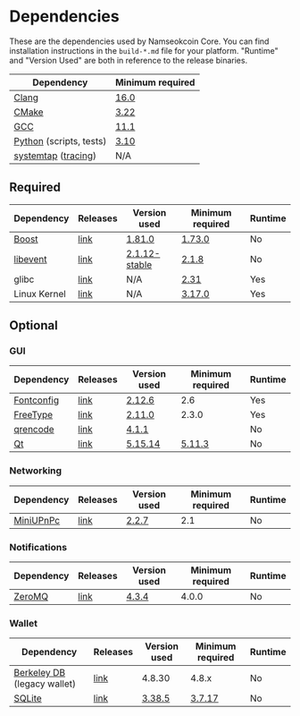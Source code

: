 # Dependencies

These are the dependencies used by Namseokcoin Core.
You can find installation instructions in the `build-*.md` file for your platform.
"Runtime" and "Version Used" are both in reference to the release binaries.

| Dependency | Minimum required |
| --- | --- |
| [Clang](https://clang.llvm.org) | [16.0](https://github.com/namseokcoin/namseokcoin/pull/30263) |
| [CMake](https://cmake.org/) | [3.22](https://github.com/namseokcoin/namseokcoin/pull/30454) |
| [GCC](https://gcc.gnu.org) | [11.1](https://github.com/namseokcoin/namseokcoin/pull/29091) |
| [Python](https://www.python.org) (scripts, tests) | [3.10](https://github.com/namseokcoin/namseokcoin/pull/30527) |
| [systemtap](https://sourceware.org/systemtap/) ([tracing](tracing.md))| N/A |

## Required

| Dependency | Releases | Version used | Minimum required | Runtime |
| --- | --- | --- | --- | --- |
| [Boost](../depends/packages/boost.mk) | [link](https://www.boost.org/users/download/) | [1.81.0](https://github.com/namseokcoin/namseokcoin/pull/26557) | [1.73.0](https://github.com/namseokcoin/namseokcoin/pull/29066) | No |
| [libevent](../depends/packages/libevent.mk) | [link](https://github.com/libevent/libevent/releases) | [2.1.12-stable](https://github.com/namseokcoin/namseokcoin/pull/21991) | [2.1.8](https://github.com/namseokcoin/namseokcoin/pull/24681) | No |
| glibc | [link](https://www.gnu.org/software/libc/) | N/A | [2.31](https://github.com/namseokcoin/namseokcoin/pull/29987) | Yes |
| Linux Kernel | [link](https://www.kernel.org/) | N/A | [3.17.0](https://github.com/namseokcoin/namseokcoin/pull/27699) | Yes |

## Optional

### GUI
| Dependency | Releases | Version used | Minimum required | Runtime |
| --- | --- | --- | --- | --- |
| [Fontconfig](../depends/packages/fontconfig.mk) | [link](https://www.freedesktop.org/wiki/Software/fontconfig/) | [2.12.6](https://github.com/namseokcoin/namseokcoin/pull/23495) | 2.6 | Yes |
| [FreeType](../depends/packages/freetype.mk) | [link](https://freetype.org) | [2.11.0](https://github.com/namseokcoin/namseokcoin/commit/01544dd78ccc0b0474571da854e27adef97137fb) | 2.3.0 | Yes |
| [qrencode](../depends/packages/qrencode.mk) | [link](https://fukuchi.org/works/qrencode/) | [4.1.1](https://github.com/namseokcoin/namseokcoin/pull/27312) | | No |
| [Qt](../depends/packages/qt.mk) | [link](https://download.qt.io/official_releases/qt/) | [5.15.14](https://github.com/namseokcoin/namseokcoin/pull/30198) | [5.11.3](https://github.com/namseokcoin/namseokcoin/pull/24132) | No |

### Networking
| Dependency | Releases | Version used | Minimum required | Runtime |
| --- | --- | --- | --- | --- |
| [MiniUPnPc](../depends/packages/miniupnpc.mk) | [link](https://miniupnp.tuxfamily.org/) | [2.2.7](https://github.com/namseokcoin/namseokcoin/pull/29707) | 2.1 | No |

### Notifications
| Dependency | Releases | Version used | Minimum required | Runtime |
| --- | --- | --- | --- | --- |
| [ZeroMQ](../depends/packages/zeromq.mk) | [link](https://github.com/zeromq/libzmq/releases) | [4.3.4](https://github.com/namseokcoin/namseokcoin/pull/23956) | 4.0.0 | No |

### Wallet
| Dependency | Releases | Version used | Minimum required | Runtime |
| --- | --- | --- | --- | --- |
| [Berkeley DB](../depends/packages/bdb.mk) (legacy wallet) | [link](https://www.oracle.com/technetwork/database/database-technologies/berkeleydb/downloads/index.html) | 4.8.30 | 4.8.x | No |
| [SQLite](../depends/packages/sqlite.mk) | [link](https://sqlite.org) | [3.38.5](https://github.com/namseokcoin/namseokcoin/pull/25378) | [3.7.17](https://github.com/namseokcoin/namseokcoin/pull/19077) | No |

